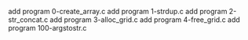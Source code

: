 add program 0-create_array.c
add program 1-strdup.c
add program 2-str_concat.c
add program 3-alloc_grid.c
add program 4-free_grid.c
add program 100-argstostr.c
